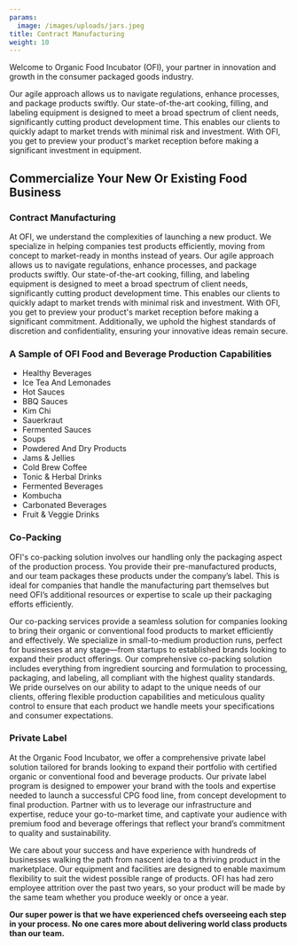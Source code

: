 ```yaml
---
params:
  image: /images/uploads/jars.jpeg
title: Contract Manufacturing
weight: 10
---
```

Welcome to Organic Food Incubator (OFI), your partner in innovation and growth in the consumer packaged goods industry.

<!--more-->

Our agile approach allows us to navigate regulations, enhance processes, and package products swiftly. Our state-of-the-art cooking, filling, and labeling equipment is designed to meet a broad spectrum of client needs, significantly cutting product development time. This enables our clients to quickly adapt to market trends with minimal risk and investment. With OFI, you get to preview your product's market reception before making a significant investment in equipment.

## Commercialize Your New Or Existing Food Business

### Contract Manufacturing

At OFI, we understand the complexities of launching a new product. We specialize in helping companies test products efficiently, moving from concept to market-ready in months instead of years. Our agile approach allows us to navigate regulations, enhance processes, and package products swiftly. Our state-of-the-art cooking, filling, and labeling equipment is designed to meet a broad spectrum of client needs, significantly cutting product development time. This enables our clients to quickly adapt to market trends with minimal risk and investment. With OFI, you get to preview your product's market reception before making a significant commitment. Additionally, we uphold the highest standards of discretion and confidentiality, ensuring your innovative ideas remain secure.

### A Sample of OFI Food and Beverage Production Capabilities

* Healthy Beverages
* Ice Tea And Lemonades
* Hot Sauces
* BBQ Sauces
* Kim Chi
* Sauerkraut
* Fermented Sauces
* Soups
* Powdered And Dry Products
* Jams & Jellies
* Cold Brew Coffee
* Tonic & Herbal Drinks
* Fermented Beverages
* Kombucha
* Carbonated Beverages
* Fruit & Veggie Drinks

### Co-Packing

OFI's co-packing solution involves our handling only the packaging aspect of the production process. You provide their pre-manufactured products, and our team packages these products under the company’s label. This is ideal for companies that handle the manufacturing part themselves but need OFI’s additional resources or expertise to scale up their packaging efforts efficiently.

Our co-packing services provide a seamless solution for companies looking to bring their organic or conventional food products to market efficiently and effectively. We specialize in small-to-medium production runs, perfect for businesses at any stage—from startups to established brands looking to expand their product offerings. Our comprehensive co-packing solution includes everything from ingredient sourcing and formulation to processing, packaging, and labeling, all compliant with the highest quality standards. We pride ourselves on our ability to adapt to the unique needs of our clients, offering flexible production capabilities and meticulous quality control to ensure that each product we handle meets your specifications and consumer expectations.

### Private Label

At the Organic Food Incubator, we offer a comprehensive private label solution tailored for brands looking to expand their portfolio with certified organic or conventional food and beverage products. Our private label program is designed to empower your brand with the tools and expertise needed to launch a successful CPG food line, from concept development to final production. Partner with us to leverage our infrastructure and expertise, reduce your go-to-market time, and captivate your audience with premium food and beverage offerings that reflect your brand’s commitment to quality and sustainability.

We care about your success and have experience with hundreds of businesses walking the path from nascent idea to a thriving product in the marketplace. Our equipment and facilities are designed to enable maximum flexibility to suit the widest possible range of products. OFI has had zero employee attrition over the past two years, so your product will be made by the same team whether you produce weekly or once a year.

**Our super power is that we have experienced chefs overseeing each step in your process. No one cares more about delivering world class products than our team.**
